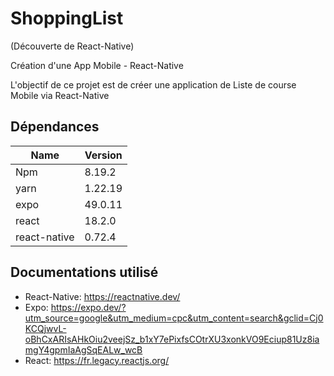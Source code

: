 # ShoppingList

(Découverte de React-Native)
 
Création d'une App Mobile - React-Native

L'objectif de ce projet est de créer une application de Liste de course Mobile via React-Native

## Dépendances


| Name              | Version |  
| ----------------- | ------- |
| Npm               | 8.19.2 |
| yarn               | 1.22.19  |
| expo              | 49.0.11|
| react             | 18.2.0  |
| react-native     | 0.72.4   |

## Documentations utilisé

* React-Native: https://reactnative.dev/
* Expo: https://expo.dev/?utm_source=google&utm_medium=cpc&utm_content=search&gclid=Cj0KCQjwvL-oBhCxARIsAHkOiu2veejSz_b1xY7ePixfsCOtrXU3xonkVO9Eciup81Uz8iamgY4gpmIaAgSqEALw_wcB
* React: https://fr.legacy.reactjs.org/
